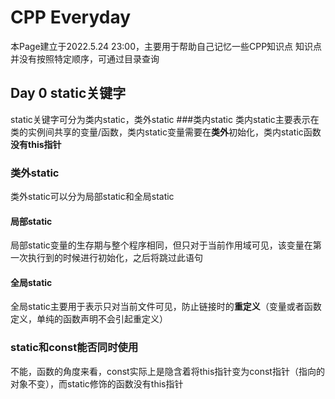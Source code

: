 # CPP Everyday 

本Page建立于2022.5.24 23:00，主要用于帮助自己记忆一些CPP知识点
知识点并没有按照特定顺序，可通过目录查询

## Day 0 static关键字
static关键字可分为类内static，类外static
###类内static
类内static主要表示在类的实例间共享的变量/函数，类内static变量需要在**类外**初始化，类内static函数**没有this指针**
### 类外static
类外static可以分为局部static和全局static
#### 局部static
局部static变量的生存期与整个程序相同，但只对于当前作用域可见，该变量在第一次执行到的时候进行初始化，之后将跳过此语句
#### 全局static
全局static主要用于表示只对当前文件可见，防止链接时的**重定义**（变量或者函数定义，单纯的函数声明不会引起重定义）
### static和const能否同时使用
不能，函数的角度来看，const实际上是隐含着将this指针变为const指针（指向的对象不变），而static修饰的函数没有this指针
